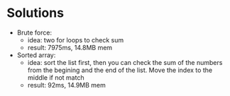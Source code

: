 # Solutions
* Brute force:
	* idea: two for loops to check sum
	* result: 7975ms, 14.8MB mem
* Sorted array:
	* idea: sort the list first, then you can check the sum of the numbers from the begining and the end of the list. Move the index to the middle if not match
	* result: 92ms, 14.9MB mem
